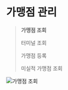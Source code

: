 # 가맹점 관리
> **가맹점 조회**
> <p>터미널 조회</p>
> <p>가맹점 등록</p>
> <p>미실적 가맹점 조회</p>
![가맹점 조회](file:///C:/Users/KWONPS/Desktop/%EB%A7%A4%EB%89%B4%EC%96%BC/%EA%B0%80%EB%A7%B9%EC%A0%90%20%EC%A1%B0%ED%9A%8C.jpeg)

